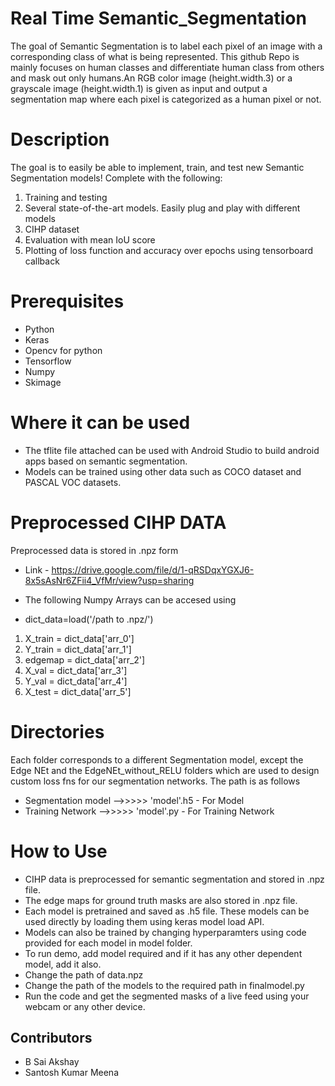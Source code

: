 # Real Time Semantic_Segmentation
The goal of Semantic Segmentation is to label each pixel of an image with a corresponding class of what is being represented. This github Repo is mainly focuses on human classes and differentiate human class from others and mask out only humans.An RGB color image (height.width.3) or a grayscale image (height.width.1) is given as input and output a segmentation map where each pixel is categorized as a human pixel or not.

# Description
The goal is to easily be able to implement, train, and test new Semantic Segmentation models! Complete with the following:

1. Training and testing 
2. Several state-of-the-art models. Easily plug and play with different models
3. CIHP dataset
4. Evaluation with mean IoU score
5. Plotting of loss function and accuracy over epochs using tensorboard callback

# Prerequisites
- Python
- Keras 
- Opencv for python
- Tensorflow 
- Numpy
- Skimage

# Where it can be used
- The tflite file attached can be used with Android Studio to build android apps based on semantic segmentation.
- Models can be trained using other data such as COCO dataset and PASCAL VOC datasets.

# Preprocessed CIHP DATA
Preprocessed data is stored in .npz form

- Link - https://drive.google.com/file/d/1-qRSDqxYGXJ6-8x5sAsNr6ZFii4_VfMr/view?usp=sharing

- The following Numpy Arrays can be accesed using
- dict_data=load('/path to .npz/')

1. X_train = dict_data['arr_0']
2. Y_train = dict_data['arr_1']
3. edgemap = dict_data['arr_2']
4. X_val = dict_data['arr_3']
5. Y_val = dict_data['arr_4']
6. X_test = dict_data['arr_5']

# Directories
Each folder corresponds to a different Segmentation model, except the Edge NEt and the EdgeNEt_without_RELU folders which are used to design custom loss fns for our segmentation networks.
The path is as follows 
- Segmentation model -->>>>>  'model'.h5 - For Model
- Training Network     -->>>>>  'model'.py - For Training Network

# How to Use
- CIHP data is preprocessed for semantic segmentation and stored in .npz file.
- The edge maps for ground truth masks are also stored in .npz file.
- Each model is pretrained and saved as .h5 file. These models can be used directly by loading them using keras model load API.
- Models can also be trained by changing hyperparamters using code provided for each model in model folder.
- To run demo, add model required and if it has any other dependent model, add it also.
- Change the path of data.npz
- Change the path of the models to the required path in finalmodel.py 
- Run the code and get the segmented masks of a live feed using your webcam or any other device.





## Contributors
- B Sai Akshay
- Santosh Kumar Meena







